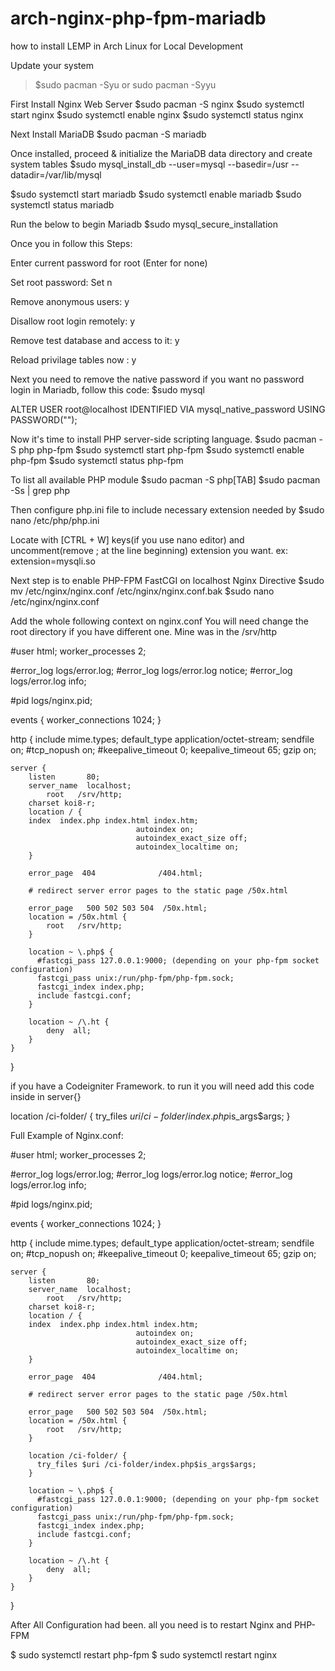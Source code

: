 # arch-nginx-php-fpm-mariadb
how to install LEMP in Arch Linux for Local Development

Update your system
> $sudo pacman -Syu or sudo pacman -Syyu

First Install Nginx Web Server
$sudo pacman -S nginx
$sudo systemctl start nginx
$sudo systemctl enable nginx
$sudo systemctl status nginx

Next Install MariaDB
$sudo pacman -S mariadb

Once installed, proceed & initialize the MariaDB data directory and create system tables
$sudo mysql_install_db --user=mysql --basedir=/usr --datadir=/var/lib/mysql

$sudo systemctl start mariadb
$sudo systemctl enable mariadb
$sudo systemctl status mariadb

Run the below to begin Mariadb
$sudo mysql_secure_installation

Once you in follow this Steps:

Enter current password for root (Enter for none)

Set root password: Set n

Remove anonymous users: y

Disallow root login remotely: y

Remove test database and access to it: y

Reload privilage tables now : y

Next you need to remove the native password if you want no password login in Mariadb, follow this code:
$sudo mysql

ALTER USER root@localhost IDENTIFIED VIA mysql_native_password USING PASSWORD("");

Now it's time to install PHP server-side scripting language.
$sudo pacman -S php php-fpm
$sudo systemctl start php-fpm
$sudo systemctl enable php-fpm
$sudo systemctl status php-fpm

To list all available PHP module
$sudo pacman -S php[TAB]
$sudo pacman -Ss | grep php

Then configure php.ini file to include necessary extension needed by
$sudo nano /etc/php/php.ini

Locate with [CTRL + W] keys(if you use nano editor) and uncomment(remove ; at the line beginning) extension you want.
ex:
extension=mysqli.so

Next step is to enable PHP-FPM FastCGI on localhost Nginx Directive
$sudo mv /etc/nginx/nginx.conf /etc/nginx/nginx.conf.bak
$sudo nano /etc/nginx/nginx.conf

Add the whole following context on nginx.conf
You will need change the root directory if you have different one.
Mine was in the /srv/http

#user html;
worker_processes  2;

#error_log  logs/error.log;
#error_log  logs/error.log  notice;
#error_log  logs/error.log  info;

#pid        logs/nginx.pid;

events {
    worker_connections  1024;
}

http {
    include       mime.types;
    default_type  application/octet-stream;
    sendfile        on;
    #tcp_nopush     on;
    #keepalive_timeout  0;
    keepalive_timeout  65;
    gzip  on;

    server {
        listen       80;
        server_name  localhost;
            root   /srv/http;
        charset koi8-r;
        location / {
        index  index.php index.html index.htm;
                                autoindex on;
                                autoindex_exact_size off;
                                autoindex_localtime on;
        }

        error_page  404              /404.html;

        # redirect server error pages to the static page /50x.html

        error_page   500 502 503 504  /50x.html;
        location = /50x.html {
            root   /srv/http;
        }

        location ~ \.php$ {
          #fastcgi_pass 127.0.0.1:9000; (depending on your php-fpm socket configuration)
          fastcgi_pass unix:/run/php-fpm/php-fpm.sock;
          fastcgi_index index.php;
          include fastcgi.conf;
        }

        location ~ /\.ht {
            deny  all;
        }
    }            
}

if you have a Codeigniter Framework. to run it you will need add this code inside in server{}

location /ci-folder/ {
  try_files $uri /ci-folder/index.php$is_args$args;
}

Full Example of Nginx.conf:

#user html;
worker_processes  2;

#error_log  logs/error.log;
#error_log  logs/error.log  notice;
#error_log  logs/error.log  info;

#pid        logs/nginx.pid;

events {
    worker_connections  1024;
}

http {
    include       mime.types;
    default_type  application/octet-stream;
    sendfile        on;
    #tcp_nopush     on;
    #keepalive_timeout  0;
    keepalive_timeout  65;
    gzip  on;

    server {
        listen       80;
        server_name  localhost;
            root   /srv/http;
        charset koi8-r;
        location / {
        index  index.php index.html index.htm;
                                autoindex on;
                                autoindex_exact_size off;
                                autoindex_localtime on;
        }

        error_page  404              /404.html;

        # redirect server error pages to the static page /50x.html

        error_page   500 502 503 504  /50x.html;
        location = /50x.html {
            root   /srv/http;
        }
        
        location /ci-folder/ {
          try_files $uri /ci-folder/index.php$is_args$args;
        }

        location ~ \.php$ {
          #fastcgi_pass 127.0.0.1:9000; (depending on your php-fpm socket configuration)
          fastcgi_pass unix:/run/php-fpm/php-fpm.sock;
          fastcgi_index index.php;
          include fastcgi.conf;
        }

        location ~ /\.ht {
            deny  all;
        }
    }         
}

After All Configuration had been. all you need is to restart Nginx and PHP-FPM

$ sudo systemctl restart php-fpm
$ sudo systemctl restart nginx
